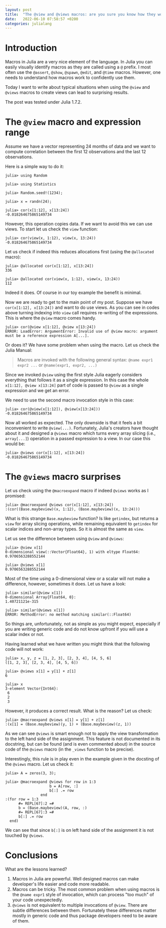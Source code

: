 ```yaml
---
layout: post
title:  "The @view and @views macros: are you sure you know how they work?"
date:   2022-06-10 07:58:57 +0200
categories: julialang
---
```


# Introduction

Macros in Julia are a very nice element of the language. In Julia
you can easily visually identify macros as they are called using a `@` prefix.
I most often use the `@assert`, `@show`, `@spawn`, `@edit`, and `@time` macros.
However, one needs to understand how macros work to confidently use them.

Today I want to write about typical situations when using
the `@view` and `@views` macros to create views can lead to surprising results.

The post was tested under Julia 1.7.2.

# The `@view` macro and expression range

Assume we have a vector representing 24 months of data and we want to compute
correlation between the first 12 observations and the last 12 observations.

Here is a simple way to do it:

```
julia> using Random

julia> using Statistics

julia> Random.seed!(1234);

julia> x = randn(24);

julia> cor(x[1:12], x[13:24])
-0.018264675865149734
```

However, this operation copies data. If we want to avoid this we can use
views. To start let us check the `view` function:

```
julia> cor(view(x, 1:12), view(x, 13:24))
-0.018264675865149734
```

Let us check if indeed this reduces allocations first (using the `@allocated`
macro):

```
julia> @allocated cor(x[1:12], x[13:24])
336

julia> @allocated cor(view(x, 1:12), view(x, 13:24))
112
```

Indeed it does. Of course in our toy example the benefit is minimal.

Now we are ready to get to the main point of my post. Suppose we have
`cor(x[1:12], x[13:24])` and want to do use views. As you can see in
codes above turning indexing into `view` call requires re-writing of the
expressions. This is where the `@view` macro comes handy.

```
julia> cor(@view x[1:12], @view x[13:24])
ERROR: LoadError: ArgumentError: Invalid use of @view macro: argument must be a reference expression A[...].
```

Or does it? We have some problem when using the macro. Let us check the
Julia Manual:

> Macros are invoked with the following general syntax:
> `@name expr1 expr2 ...` or `@name(expr1, expr2, ...)`

Since we invoked `@view` using the first style Julia eagerly considers
everything that follows it as a single expression. In this case the whole
`x[1:12], @view x[13:24]` part of code is passed to `@view` as a single
expression and we get an error.

We need to use the second macro invocation style in this case:

```
julia> cor(@view(x[1:12]), @view(x[13:24]))
-0.018264675865149734
```

Now all worked as expected. The only downside is that it feels a bit
inconvenient to write `@view(...)`. Fortunately, Julia's creators have thought
about it and designed a `@views` macro which turns every array slicing
(i.e., `array[...]`) operation in a passed expression to a view. In our case
this would be:

```
julia> @views cor(x[1:12], x[13:24])
-0.018264675865149734
```

# The `@views` macro surprises

Let us check using the `@macroexpand` macro if indeed `@views` works as I promised:

```
julia> @macroexpand @views cor(x[1:12], x[13:24])
:(cor((Base.maybeview)(x, 1:12), (Base.maybeview)(x, 13:24)))
```

What is this strange `Base.maybeview` function? Is like `getindex`, but returns
a `view` for array slicing operations, while remaining equivalent to `getindex`
for scalar indices and non-array types. So it is almost the same as `view`.

Let us see the difference between using `@view` and `@views`:

```
julia> @view x[1]
0-dimensional view(::Vector{Float64}, 1) with eltype Float64:
0.9706563288552144

julia> @views x[1]
0.9706563288552144
```

Most of the time using a 0-dimensional view or a scalar will not make a
difference, however, sometimes it does. Let us have a look:

```
julia> similar(@view x[1])
0-dimensional Array{Float64, 0}:
1.40721121e-315

julia> similar(@views x[1])
ERROR: MethodError: no method matching similar(::Float64)
```

So things are, unfortunately, not as simple as you might expect, especially if
you are writing generic code and do not know upfront if you will use a scalar
index or not.

Having learned what we have written you might think that the following code will
not work:

```
julia> x, y, z = [1, 2, 3], [2, 3, 4], [4, 5, 6]
([1, 2, 3], [2, 3, 4], [4, 5, 6])

julia> @views x[1] = y[1] + z[1]
6

julia> x
3-element Vector{Int64}:
 6
 2
 3
```

However, it produces a correct result. What is the reason? Let us check:

```
julia> @macroexpand @views x[1] = y[1] + z[1]
:(x[1] = (Base.maybeview)(y, 1) + (Base.maybeview)(z, 1))
```

As we can see `@views` is smart enough not to apply the view transformation
to the left hand side of the assignment. This feature is not documented in its
docstring, but can be found (and is even commented about) in the source code of
the `@views` macro (in the `_views` function to be precise).

Interestingly, this rule is in play even in the example given in
the docsting of the `@views` macro. Let us check it:

```
julia> A = zeros(3, 3);

julia> @macroexpand @views for row in 1:3
                    b = A[row, :]
                    b[:] .= row
                end
:(for row = 1:3
      #= REPL[67]:2 =#
      b = (Base.maybeview)(A, row, :)
      #= REPL[67]:3 =#
      b[:] .= row
  end)
```

We can see that since `b[:]` is on left hand side of the assignment it is not
touched by `@views`.

# Conclusions

What are the lessons learned?

1. Macros in Julia are powerful. Well designed macros can make developer's
   life easier and code more readable.
2. Macros can be tricky. The most common problem when using macros is the
   `@name expr1` style of invocation, which can process "too much" of your code
   unexpectedly.
3. `@views` is not equivalent to multiple invocations of `@view`. There are
   subtle differences between them. Fortunately these differences matter
   mostly in generic code and thus package developers need to be aware of them.
